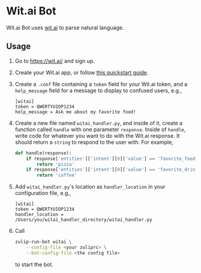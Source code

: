 # Wit.ai Bot

Wit.ai Bot uses [wit.ai](https://wit.ai/) to parse natural language.

## Usage

 1. Go to https://wit.ai/ and sign up.

 2. Create your Wit.ai app, or follow
    [this quickstart guide](https://wit.ai/docs/quickstart).

 3. Create a `.conf` file containing a `token` field for your Wit.ai token,
    and a `help_message` field for a message to display to confused users,
    e.g.,

    ```
    [witai]
    token = QWERTYUIOP1234
    help_message = Ask me about my favorite food!
    ```

 4. Create a new file named `witai_handler.py`, and inside of it, create a
    function called `handle` with one parameter `response`. Inside of `handle`,
    write code for whatever you want to do with the Wit.ai response. It should
    return a `string` to respond to the user with. For example,

    ```python
    def handle(response):
        if response['entities']['intent'][0]['value'] == 'favorite_food':
            return 'pizza'
        if response['entities']['intent'][0]['value'] == 'favorite_drink':
            return 'coffee'
    ```

 5. Add `witai_handler.py`'s location as `handler_location` in your
    configuration file, e.g.,

    ```
    [witai]
    token = QWERTYUIOP1234
    handler_location = /Users/you/witai_handler_directory/witai_handler.py
    ```

 6. Call

    ```bash
    zulip-run-bot witai \
        --config-file <your zuliprc> \
        --bot-config-file <the config file>
    ```

    to start the bot.
